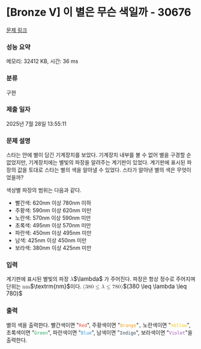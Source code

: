 # [Bronze V] 이 별은 무슨 색일까 - 30676 

[문제 링크](https://www.acmicpc.net/problem/30676) 

### 성능 요약

메모리: 32412 KB, 시간: 36 ms

### 분류

구현

### 제출 일자

2025년 7월 28일 13:55:11

### 문제 설명

<p>스타는 안에 별이 담긴 기계장치를 보았다. 기계장치 내부를 볼 수 없어 별을 구경할 순 없었지만, 기계장치에는 별빛의 파장을 알려주는 계기판이 있었다. 계기판에 표시된 파장의 값을 토대로 스타는 별의 색을 알아낼 수 있었다. 스타가 알아낸 별의 색은 무엇이었을까?</p>

<p>색상별 파장의 범위는 다음과 같다.</p>

<ul>
	<li>빨간색: 620nm 이상 780nm 이하</li>
	<li>주황색: 590nm 이상 620nm 미만</li>
	<li>노란색: 570nm 이상 590nm 미만</li>
	<li>초록색: 495nm 이상 570nm 미만</li>
	<li>파란색: 450nm 이상 495nm 미만</li>
	<li>남색: 425nm 이상 450nm 미만</li>
	<li>보라색: 380nm 이상 425nm 미만</li>
</ul>

### 입력 

 <p>계기판에 표시된 별빛의 파장 <mjx-container class="MathJax" jax="CHTML" style="font-size: 109%; position: relative;"><mjx-math class="MJX-TEX" aria-hidden="true"><mjx-mi class="mjx-i"><mjx-c class="mjx-c1D706 TEX-I"></mjx-c></mjx-mi></mjx-math><mjx-assistive-mml unselectable="on" display="inline"><math xmlns="http://www.w3.org/1998/Math/MathML"><mi>λ</mi></math></mjx-assistive-mml><span aria-hidden="true" class="no-mathjax mjx-copytext">$\lambda$</span></mjx-container> 가 주어진다. 파장은 항상 정수로 주어지며 단위는 <mjx-container class="MathJax" jax="CHTML" style="font-size: 109%; position: relative;"><mjx-math class="MJX-TEX" aria-hidden="true"><mjx-mtext class="mjx-n"><mjx-c class="mjx-c6E"></mjx-c><mjx-c class="mjx-c6D"></mjx-c></mjx-mtext></mjx-math><mjx-assistive-mml unselectable="on" display="inline"><math xmlns="http://www.w3.org/1998/Math/MathML"><mtext>nm</mtext></math></mjx-assistive-mml><span aria-hidden="true" class="no-mathjax mjx-copytext">$\textrm{nm}$</span></mjx-container>이다. <mjx-container class="MathJax" jax="CHTML" style="font-size: 109%; position: relative;"><mjx-math class="MJX-TEX" aria-hidden="true"><mjx-mo class="mjx-n"><mjx-c class="mjx-c28"></mjx-c></mjx-mo><mjx-mn class="mjx-n"><mjx-c class="mjx-c33"></mjx-c><mjx-c class="mjx-c38"></mjx-c><mjx-c class="mjx-c30"></mjx-c></mjx-mn><mjx-mo class="mjx-n" space="4"><mjx-c class="mjx-c2264"></mjx-c></mjx-mo><mjx-mi class="mjx-i" space="4"><mjx-c class="mjx-c1D706 TEX-I"></mjx-c></mjx-mi><mjx-mo class="mjx-n" space="4"><mjx-c class="mjx-c2264"></mjx-c></mjx-mo><mjx-mn class="mjx-n" space="4"><mjx-c class="mjx-c37"></mjx-c><mjx-c class="mjx-c38"></mjx-c><mjx-c class="mjx-c30"></mjx-c></mjx-mn><mjx-mo class="mjx-n"><mjx-c class="mjx-c29"></mjx-c></mjx-mo></mjx-math><mjx-assistive-mml unselectable="on" display="inline"><math xmlns="http://www.w3.org/1998/Math/MathML"><mo stretchy="false">(</mo><mn>380</mn><mo>≤</mo><mi>λ</mi><mo>≤</mo><mn>780</mn><mo stretchy="false">)</mo></math></mjx-assistive-mml><span aria-hidden="true" class="no-mathjax mjx-copytext">$(380 \leq \lambda \leq 780)$</span> </mjx-container></p>

### 출력 

 <p>별의 색을 출력한다. 빨간색이면 "<span style="color:#e74c3c;"><code>Red</code></span>", 주황색이면 "<span style="color:#f39c12;"><code>Orange</code></span>"<code>,</code> 노란색이면 "<span style="color:#f1c40f;"><code>Yellow</code></span>", 초록색이면 "<span style="color:#27ae60;"><code>Green</code></span>", 파란색이면 "<span style="color:#3498db;"><code>Blue</code></span>", 남색이면 "<span style="color:#2c3e50;"><code>Indigo</code></span>", 보라색이면 "<span style="color:#9b59b6;"><code>Violet</code></span>"을 출력한다.</p>

